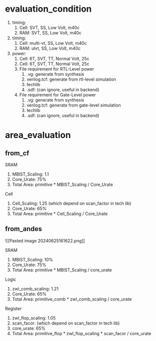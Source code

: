 # evaluation_condition
1. timing:  
	1. Cell: SVT, SS, Low Volt, m40c
	2. RAM: SVT, SS, Low Volt, m40c
2. timing:
	1. Cell: multi-vt, SS, Low Volt, m40c
	2. RAM: ulvt, SS, Low Volt, m40c
3. power:
	1. Cell: 6T, SVT, TT, Normal Volt, 25c
	2. Cell: 6T, SVT, TT, Normal Volt, 25c
	3. File requirement for RTL-Level power
		1. .vg: generate from synthesis
		2. verilog.tcf: generate from rtl-level simulation
		3. techlib
		4. .sdf: (can ignore, useful in backend)
	4. File requirement for Gate-Level power
		1. .vg: generate from synthesis
		2. verilog.tcf: generate from gate-level simulation
		3. techlib
		4. .sdf: (can ignore, useful in backend)
# area_evaluation

## from_cf

SRAM
1. MBIST_Scaling: 1.1
2. Core_Urate: 75%
3. Total Area: primitive \* MBIST_Scaling / Core_Urate

Cell
1. Cell_Scaling: 1.25 (which depend on scan_factor in tech lib)
2. Core_Urate: 65%
3. Total Area: primitive \* Cell_Scaling / Core_Urate
## from_andes

![[Pasted image 20240625161622.png]]

SRAM
1. MBIST_Scaling: 10%
2. Core_Urate: 75%
3. Total Area: primitive \* MBIST_Scaling / core_urate

Logic
1. zwl_comb_scaling: 1.21
2. Core_Urate: 65%
3. Total Area: primitive_comb \* zwl_comb_scaling / core_urate

Register
1. zwl_flop_scaling: 1.05
2. scan_facor: (which depend on scan_factor in tech lib)
3. core_urate: 65%
4. Total Area: primitive_flop \* zwl_flop_scaling \* scan_facor / core_urate


